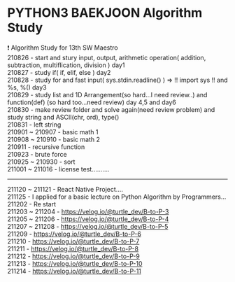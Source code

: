 # PYTHON3 BAEKJOON Algorithm Study

❗ Algorithm Study for 13th SW Maestro    
210826 - start and stury input, output, arithmetic operation( addition, subtraction, multiflication, division ) day1   
210827 - study if( if, elif, else ) day2   
210828 - study for and fast input( sys.stdin.readline() ) => !! import sys !! and %s, %() day3   
210829 - study list and 1D Arrangement(so hard...I need review..) and function(def) (so hard too...need review) day 4,5 and day6   
210830 - make review folder and solve again(need review problem) and study string and ASCII(chr, ord), type()   
210831 - left string   
210901 ~ 210907 - basic math 1   
210908 ~ 210910 - basic math 2   
210911 - recursive function   
210923 - brute force   
210925 ~ 210930 - sort   
211001 ~ 211016 - license test..........

----

211120 ~ 211121 - React Native Project....   
211125 - I applied for a basic lecture on Python Algorithm by Programmers...   
211202 - Re start   
211203 ~ 211204 - https://velog.io/@turtle_dev/B-to-P-3   
211205 ~ 211206 - https://velog.io/@turtle_dev/B-to-P-4   
211207 ~ 211208 - https://velog.io/@turtle_dev/B-to-P-5    
211209 - https://velog.io/@turtle_dev/B-to-P-6      
211210 - https://velog.io/@turtle_dev/B-to-P-7   
211211 - https://velog.io/@turtle_dev/B-to-P-8      
211212 - https://velog.io/@turtle_dev/B-to-P-9      
211213 - https://velog.io/@turtle_dev/B-to-P-10   
211214 - https://velog.io/@turtle_dev/B-to-P-11   
